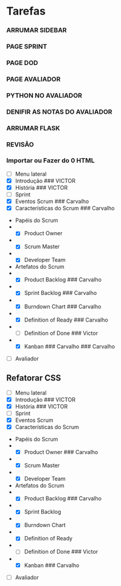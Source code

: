 # Tarefas

### ARRUMAR SIDEBAR
### PAGE SPRINT
### PAGE DOD 
### PAGE AVALIADOR
### PYTHON NO AVALIADOR
### DENIFIR AS NOTAS DO AVALIADOR 
### ARRUMAR FLASK
### REVISÃO


### Importar ou Fazer do 0 HTML
- [ ] Menu lateral
- [x] Introdução ### VICTOR
- [x] História  ### VICTOR
- [ ] Sprint
- [x] Eventos Scrum ### Carvalho
- [x] Características do Scrum  ### Carvalho
- Papéis do Scrum
- - [x] Product Owner 
- - [x] Scrum Master
- - [x] Developer Team
- Artefatos do Scrum
- - [x] Product Backlog ### Carvalho
- - [x] Sprint Backlog ### Carvalho
- - [x] Burndown Chart ### Carvalho 
- - [x] Definition of Ready ### Carvalho
- - [ ] Definition of Done  ### Victor
- - [x] Kanban ### Carvalho ### Carvalho
- [ ] Avaliador

## Refatorar CSS
- [ ] Menu lateral
- [x] Introdução ### VICTOR
- [x] História ### VICTOR
- [ ] Sprint    
- [x] Eventos Scrum
- [x] Características do Scrum
- Papéis do Scrum
- - [x] Product Owner  ### Carvalho
- - [x] Scrum Master
- - [x] Developer Team
- Artefatos do Scrum
- - [x] Product Backlog ### Carvalho
- - [x] Sprint Backlog
- - [x] Burndown Chart
- - [x] Definition of Ready
- - [ ] Definition of Done ### Victor
- - [x] Kanban ### Carvalho
- [ ] Avaliador